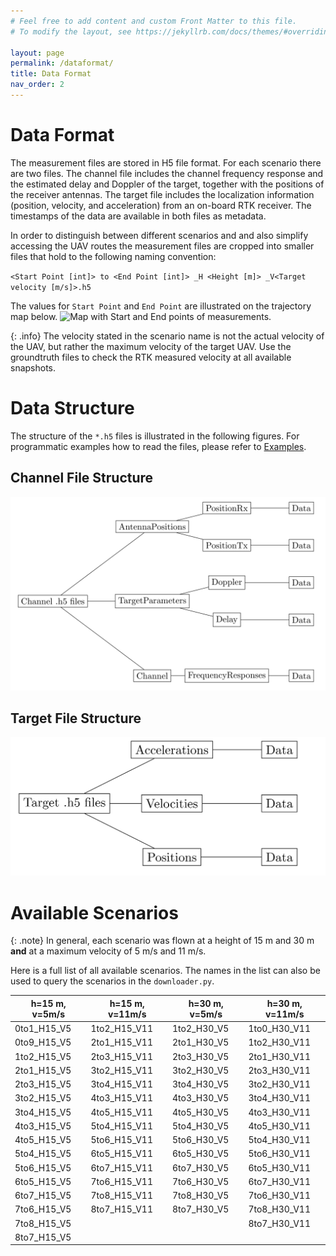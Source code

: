 ```yaml
---
# Feel free to add content and custom Front Matter to this file.
# To modify the layout, see https://jekyllrb.com/docs/themes/#overriding-theme-defaults

layout: page
permalink: /dataformat/
title: Data Format
nav_order: 2
---
```


# Data Format
The measurement files are stored in H5 file format. 
For each scenario there are two files.
The channel file includes the channel frequency response and the estimated delay and Doppler of the target, together with the positions of the receiver antennas.
The target file includes the localization information (position, velocity, and acceleration) from an on-board RTK receiver.
The timestamps of the data are available in both files as metadata.

In order to distinguish between different scenarios and and also simplify accessing the UAV routes the measurement files are cropped into smaller files that hold to the following naming convention:

`<Start Point [int]> to <End Point [int]> _H <Height [m]> _V<Target velocity [m/s]>.h5`

The values for `Start Point` and `End Point` are illustrated on the trajectory map below.
![Map with Start and End points of measurements.](./assets/hovering.png)

{: .info}
The velocity stated in the scenario name is not the actual velocity of the UAV, but rather the maximum velocity of the target UAV.
Use the groundtruth files to check the RTK measured velocity at all available snapshots.


# Data Structure
The structure of the `*.h5` files is illustrated in the following figures.
For programmatic examples how to read the files, please refer to [Examples](/3-examples.markdown).

## Channel File Structure
![H5 Channel File Structure](./assets/treeview-2.png)

## Target File Structure
![H5 Target File Structure](./assets/treeview-3.png)


# Available Scenarios  

{: .note}
In general, each scenario was flown at a height of 15 m and 30 m **and** at a maximum velocity of 5 m/s and 11 m/s.

Here is a full list of all available scenarios. 
The names in the list can also be used to query the scenarios in the `downloader.py`.

| h=15 m, v=5m/s | h=15 m, v=11m/s | h=30 m, v=5m/s | h=30 m, v=11m/s |
|----------------|-----------------|----------------|-----------------|
| 0to1_H15_V5    | 1to2_H15_V11    | 1to2_H30_V5    | 1to0_H30_V11    |
| 0to9_H15_V5    | 2to1_H15_V11    | 2to1_H30_V5    | 1to2_H30_V11    |
| 1to2_H15_V5    | 2to3_H15_V11    | 2to3_H30_V5    | 2to1_H30_V11    |
| 2to1_H15_V5    | 3to2_H15_V11    | 3to2_H30_V5    | 2to3_H30_V11    |
| 2to3_H15_V5    | 3to4_H15_V11    | 3to4_H30_V5    | 3to2_H30_V11    |
| 3to2_H15_V5    | 4to3_H15_V11    | 4to3_H30_V5    | 3to4_H30_V11    |
| 3to4_H15_V5    | 4to5_H15_V11    | 4to5_H30_V5    | 4to3_H30_V11    |
| 4to3_H15_V5    | 5to4_H15_V11    | 5to4_H30_V5    | 4to5_H30_V11    |
| 4to5_H15_V5    | 5to6_H15_V11    | 5to6_H30_V5    | 5to4_H30_V11    |
| 5to4_H15_V5    | 6to5_H15_V11    | 6to5_H30_V5    | 5to6_H30_V11    |
| 5to6_H15_V5    | 6to7_H15_V11    | 6to7_H30_V5    | 6to5_H30_V11    |
| 6to5_H15_V5    | 7to6_H15_V11    | 7to6_H30_V5    | 6to7_H30_V11    |
| 6to7_H15_V5    | 7to8_H15_V11    | 7to8_H30_V5    | 7to6_H30_V11    |
| 7to6_H15_V5    | 8to7_H15_V11    | 8to7_H30_V5    | 7to8_H30_V11    |
| 7to8_H15_V5    |                 |                | 8to7_H30_V11    |
| 8to7_H15_V5    |                 |                |                 |
